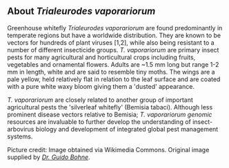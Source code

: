 **About *Trialeurodes vaporariorum***
------------------------

Greenhouse whitefly *Trialeurodes vaporariorum* are found predominantly in temperate regions but have a worldwide distribution. They are known to be vectors for hundreds of plant viruses [1,2], while also being resistant to a number of different insecticide groups. *T. vaporariorum* are primary insect pests for many agricultural and horticultural crops including fruits, vegetables and ornamental flowers. Adults are \~1.5 mm long but range 1-2 mm in length, white and are said to resemble tiny moths. The wings are a pale yellow, held relatively flat in relation to the leaf surface and are coated with a pure white waxy bloom giving them a 'dusted' appearance.

*T. vaporariorum* are closely related to another group of important agricultural pests the 'silverleaf whitefly' (Bemisia tabaci). Although less prominent disease vectors relative to Bemisia; *T. vaporariorum genomic* resources are invaluable to further develop the understanding of insect-arbovirus biology and development of integrated global pest management systems.

Picture credit: Image obtained via Wikimedia Commons. Original image supplied by [*Dr. Guido Bohne*](https://www.inaturalist.org/photos/34941498). 
